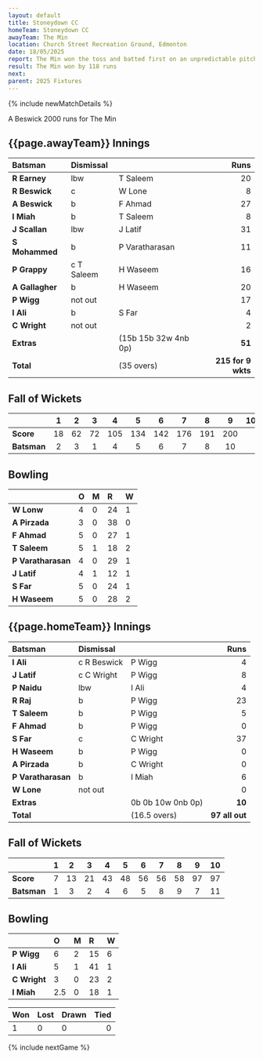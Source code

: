 ```yaml
---
layout: default
title: Stoneydown CC
homeTeam: Stoneydown CC
awayTeam: The Min
location: Church Street Recreation Ground, Edmonton 
date: 18/05/2025
report: The Min won the toss and batted first on an unpredictable pitch and made 215 for 9 wkts in 35 overs. Stoney down were bowled out for 97 in reply.
result: The Min won by 118 runs
next: 
parent: 2025 Fixtures
---
```


{% include newMatchDetails %}

A Beswick 2000 runs for The Min

## {{page.awayTeam}} Innings

| Batsman | Dismissal | | Runs |
|:---|:---|---|---:|
| **R Earney** | lbw | T Saleem | 20 |
| **R Beswick** | c | W Lone | 8 |
| **A Beswick** | b | F Ahmad | 27 |
| **I Miah** | b | T Saleem | 8 |
| **J Scallan** | lbw | J Latif | 31 |
| **S Mohammed** | b | P Varatharasan | 11 |
| **P Grappy** | c T Saleem | H Waseem | 16 |
| **A Gallagher** | b | H Waseem | 20 |
| **P Wigg** | not out |  | 17 |
| **I Ali** | b | S Far | 4 |
| **C Wright** | not out |  | 2 |
| **Extras** | | (15b 15b 32w 4nb 0p) | **51** |
| **Total** | | (35 overs) | **215 for 9 wkts** |

## Fall of Wickets

| | 1 | 2 | 3 | 4 | 5 | 6 | 7 | 8 | 9 | 10 |
|---|:---:|:---:|:---:|:---:|:---:|:---:|:---:|:---:|:---:|:---:|
| **Score** | 18 | 62 | 72 | 105 | 134 | 142 | 176 | 191 | 200 |  |
| **Batsman** | 2  | 3 | 1 | 4 | 5 | 6 | 7 | 8 | 10 |  |

## Bowling

| | O | M | R | W |
|---|:---|:---|:---|:---|
| **W Lonw** | 4 | 0 | 24 | 1 |
| **A Pirzada** | 3 | 0 | 38 | 0 |
| **F Ahmad** | 5 | 0 | 27 | 1 |
| **T Saleem** | 5 | 1 | 18 | 2 |
| **P Varatharasan** | 4 | 0 | 29 | 1 |
| **J Latif** | 4 | 1 | 12 | 1 |
| **S Far** | 5 | 0 | 24 | 1 |
| **H Waseem** | 5 | 0 | 28 | 2 |

## {{page.homeTeam}} Innings

| Batsman | Dismissal | | Runs |
|:---|:---|---|---:|
| **I Ali** | c R Beswick | P Wigg | 4 |
| **J Latif** | c C Wright | P Wigg | 8 |
| **P Naidu** | lbw | I Ali | 4 |
| **R Raj** | b | P Wigg | 23 |
| **T Saleem** | b | P Wigg | 5 |
| **F Ahmad** | b | P Wigg | 0 |
| **S Far** | c | C Wright | 37 |
| **H Waseem** | b | P Wigg | 0 |
| **A Pirzada** | b | C Wright | 0 |
| **P Varatharasan** | b | I Miah | 6 |
| **W Lone** | not out |  | 0 |
| **Extras** | | 0b 0b 10w 0nb 0p) | **10** |
| **Total** | | (16.5 overs) | **97 all out** |

## Fall of Wickets

| | 1 | 2 | 3 | 4 | 5 | 6 | 7 | 8 | 9 | 10 |
|---|:---:|:---:|:---:|:---:|:---:|:---:|:---:|:---:|:---:|:---:|
| **Score** | 7 | 13 | 21 | 43 | 48 | 56 | 56 | 58 | 97 | 97 |
| **Batsman** | 1 | 3 | 2 | 4 | 6 | 5 | 8 | 9 | 7 | 11 | 

## Bowling

| | O | M | R | W |
|---|:---|:---|:---|:---|
| **P Wigg** | 6 | 2 | 15 | 6 |
| **I Ali** | 5 | 1 | 41 | 1 |
| **C Wright** | 3 | 0 | 23 | 2 |
| **I Miah** | 2.5 | 0 | 18 | 1 |

| Won | Lost | Drawn | Tied |
|:---|:---|:---|---:|
| 1 | 0 | 0 | 0 |

{% include nextGame %}